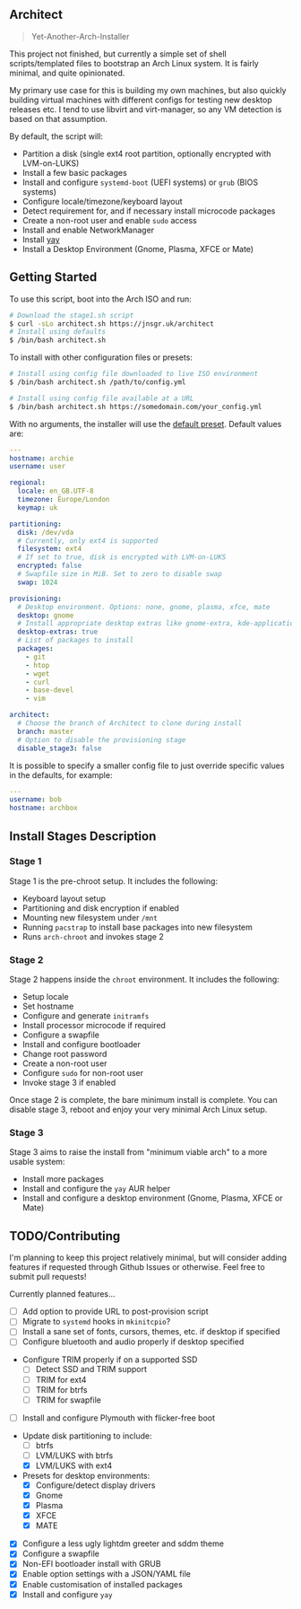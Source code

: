 ## Architect

> Yet-Another-Arch-Installer

This project not finished, but currently a simple set of shell scripts/templated files to bootstrap an Arch Linux system. It is fairly minimal, and quite opinionated.

My primary use case for this is building my own machines, but also quickly building virtual machines with different configs for testing new desktop releases etc. I tend to use libvirt and virt-manager, so any VM detection is based on that assumption.

By default, the script will:

- Partition a disk (single ext4 root partition, optionally encrypted with LVM-on-LUKS)
- Install a few basic packages
- Install and configure `systemd-boot` (UEFI systems) or `grub` (BIOS systems)
- Configure locale/timezone/keyboard layout
- Detect requirement for, and if necessary install microcode packages
- Create a non-root user and enable `sudo` access
- Install and enable NetworkManager
- Install [yay](https://github.com/Jguer/yay)
- Install a Desktop Environment (Gnome, Plasma, XFCE or Mate)

## Getting Started

To use this script, boot into the Arch ISO and run:

```bash
# Download the stage1.sh script
$ curl -sLo architect.sh https://jnsgr.uk/architect
# Install using defaults
$ /bin/bash architect.sh
```

To install with other configuration files or presets:

```bash
# Install using config file downloaded to live ISO environment
$ /bin/bash architect.sh /path/to/config.yml

# Install using config file available at a URL
$ /bin/bash architect.sh https://somedomain.com/your_config.yml
```

With no arguments, the installer will use the [default preset](./presets/default.yml). Default values are:

```yml
---
hostname: archie
username: user

regional:
  locale: en_GB.UTF-8
  timezone: Europe/London
  keymap: uk

partitioning:
  disk: /dev/vda
  # Currently, only ext4 is supported
  filesystem: ext4
  # If set to true, disk is encrypted with LVM-on-LUKS
  encrypted: false
  # Swapfile size in MiB. Set to zero to disable swap
  swap: 1024

provisioning:
  # Desktop environment. Options: none, gnome, plasma, xfce, mate
  desktop: gnome
  # Install appropriate desktop extras like gnome-extra, kde-applications, xfce4-goodies
  desktop-extras: true
  # List of packages to install
  packages:
    - git
    - htop
    - wget
    - curl
    - base-devel
    - vim

architect:
  # Choose the branch of Architect to clone during install
  branch: master
  # Option to disable the provisioning stage
  disable_stage3: false
```

It is possible to specify a smaller config file to just override specific values in the defaults, for example:

```yml
---
username: bob
hostname: archbox
```

## Install Stages Description

### Stage 1

Stage 1 is the pre-chroot setup. It includes the following:

- Keyboard layout setup
- Partitioning and disk encryption if enabled
- Mounting new filesystem under `/mnt`
- Running `pacstrap` to install base packages into new filesystem
- Runs `arch-chroot` and invokes stage 2

### Stage 2

Stage 2 happens inside the `chroot` environment. It includes the following:

- Setup locale
- Set hostname
- Configure and generate `initramfs`
- Install processor microcode if required
- Configure a swapfile
- Install and configure bootloader
- Change root password
- Create a non-root user
- Configure `sudo` for non-root user
- Invoke stage 3 if enabled

Once stage 2 is complete, the bare minimum install is complete. You can disable stage 3, reboot and enjoy your very minimal Arch Linux setup.

### Stage 3

Stage 3 aims to raise the install from "minimum viable arch" to a more usable system:

- Install more packages
- Install and configure the `yay` AUR helper
- Install and configure a desktop environment (Gnome, Plasma, XFCE or Mate)

## TODO/Contributing

I'm planning to keep this project relatively minimal, but will consider adding features if requested through Github Issues or otherwise. Feel free to submit pull requests!

Currently planned features...

- [ ] Add option to provide URL to post-provision script
- [ ] Migrate to `systemd` hooks in `mkinitcpio`?
- [ ] Install a sane set of fonts, cursors, themes, etc. if desktop if specified
- [ ] Configure bluetooth and audio properly if desktop specified
- Configure TRIM properly if on a supported SSD
  - [ ] Detect SSD and TRIM support
  - [ ] TRIM for ext4
  - [ ] TRIM for btrfs
  - [ ] TRIM for swapfile
- [ ] Install and configure Plymouth with flicker-free boot
- Update disk partitioning to include:
  - [ ] btrfs
  - [ ] LVM/LUKS with btrfs
  - [x] LVM/LUKS with ext4
- Presets for desktop environments:
  - [x] Configure/detect display drivers
  - [x] Gnome
  - [x] Plasma
  - [x] XFCE
  - [x] MATE
- [x] Configure a less ugly lightdm greeter and sddm theme
- [x] Configure a swapfile
- [x] Non-EFI bootloader install with GRUB
- [x] Enable option settings with a JSON/YAML file
- [x] Enable customisation of installed packages
- [x] Install and configure `yay`
